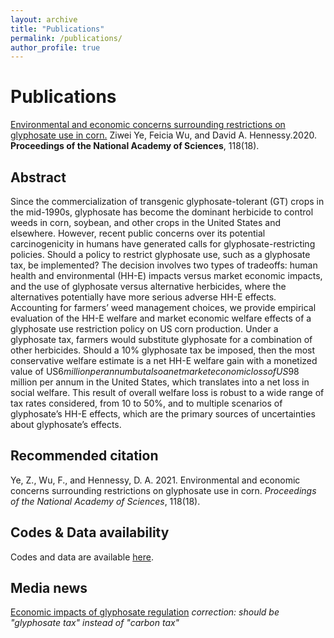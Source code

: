 ```yaml
---
layout: archive
title: "Publications"
permalink: /publications/
author_profile: true
---
```


# Publications
[Environmental and economic concerns surrounding restrictions on glyphosate use in corn.](https://www.pnas.org/content/118/18/e2017470118) Ziwei Ye, Feicia Wu, and David A. Hennessy.2020. **Proceedings of the National Academy of Sciences**, 118(18). 

## Abstract
Since the commercialization of transgenic glyphosate-tolerant (GT) crops in the mid-1990s, glyphosate has become the dominant herbicide to control weeds in corn, soybean, and other crops in the United States and elsewhere. However, recent public concerns over its potential carcinogenicity in humans have generated calls for glyphosate-restricting policies. Should a policy to restrict glyphosate use, such as a glyphosate tax, be implemented? The decision involves two types of tradeoffs: human health and environmental (HH-E) impacts versus market economic impacts, and the use of glyphosate versus alternative herbicides, where the alternatives potentially have more serious adverse HH-E effects. Accounting for farmers’ weed management choices, we provide empirical evaluation of the HH-E welfare and market economic welfare effects of a glyphosate use restriction policy on US corn production. Under a glyphosate tax, farmers would substitute glyphosate for a combination of other herbicides. Should a 10% glyphosate tax be imposed, then the most conservative welfare estimate is a net HH-E welfare gain with a monetized value of US$6 million per annum but also a net market economic loss of US$98 million per annum in the United States, which translates into a net loss in social welfare. This result of overall welfare loss is robust to a wide range of tax rates considered, from 10 to 50%, and to multiple scenarios of glyphosate’s HH-E effects, which are the primary sources of uncertainties about glyphosate’s effects.

## Recommended citation
Ye, Z., Wu, F., and Hennessy, D. A. 2021. Environmental and economic concerns surrounding restrictions on glyphosate use in corn. *Proceedings of the National Academy of Sciences*, 118(18).

## Codes & Data availability
Codes and data are available [here](https://github.com/resdata/glyphosate_analysis).

## Media news
[Economic impacts of glyphosate regulation](https://www.eurekalert.org/pub_releases/2021-04/potn-eio042121.php)
*correction: should be "glyphosate tax" instead of "carbon tax"*


